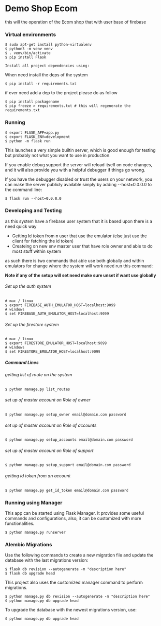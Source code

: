 # Demo Shop Ecom

this will the operation of the Ecom shop that with user base of firebase

### Virtual environments

```angular2html
$ sudo apt-get install python-virtualenv
$ python3 -m venv venv
$ . venv/bin/activate
$ pip install Flask

Install all project dependencies using:

```
When need install the deps of the system
```angular2html
$ pip install -r requirements.txt
```

if ever need add a dep to the project please do as follow
```angular2html
$ pip install packagename
$ pip freeze > requirements.txt # this will regenerate the requirements.txt
```
### Running
 
```angular2html
$ export FLASK_APP=app.py
$ export FLASK_ENV=development
$ python -m flask run
```

This launches a very simple builtin server, which is good enough for testing but probably not what you want to use in production.

If you enable debug support the server will reload itself on code changes, and it will also provide you with a helpful debugger if things go wrong.

If you have the debugger disabled or trust the users on your network, you can make the server publicly available simply by adding --host=0.0.0.0 to the command line:

```angular2html
$ flask run --host=0.0.0.0
```

### Developing and Testing
<p>
as this system have a firebase user system that it is based upon there is a need quick way</p>
<ul>
    <li>Getting Id token from n user that use the emulator (else just use the client for fetching the id token)</li>
    <li>Createing on new env master user that have role owner and able to do most stuff within system</li>
</ul>
as such there is two commands that able use both globally and within emulators
for change where the system will work need run this command:
<p><b>Note if any of the setup will set need make sure unset if want use globally</b></p>

###### Set up the auth system

```angular2html
# mac / linux
$ export FIREBASE_AUTH_EMULATOR_HOST=localhost:9099
# windows
$ set FIREBASE_AUTH_EMULATOR_HOST=localhost:9099
```
###### Set up the firestore system

```angular2html
# mac / linux
$ export FIRESTORE_EMULATOR_HOST=localhost:9099
# windows
$ set FIRESTORE_EMULATOR_HOST=localhost:9099
```

##### Command Lines

###### getting list of route on the system
```angular2html
$ python manage.py list_routes
```

###### set up of master account on Role of owner
```angular2html
$ python manage.py setup_owner email@domain.com password
```

###### set up of master account on Role of accounts
```angular2html
$ python manage.py setup_accounts email@domain.com password
```

###### set up of master account on Role of support
```angular2html
$ python manage.py setup_support email@domain.com password
```
###### getting id token from an account
```angular2html
$ python manage.py get_id_token email@domain.com password
```


### Running using Manager

This app can be started using Flask Manager. It provides some useful commands and configurations, also, it can be customized with more functionalities.

```angular2html
$ python manage.py runserver
```

### Alembic Migrations

Use the following commands to create a new migration file and update the database with the last migrations version:

```angular2html
$ flask db revision --autogenerate -m "description here"
$ flask db upgrade head
```

This project also uses the customized manager command to perform migrations.
```angular2html
$ python manage.py db revision --autogenerate -m "description here"
$ python manage.py db upgrade head
```

To upgrade the database with the newest migrations version, use:

```angular2html
$ python manage.py db upgrade head
```

